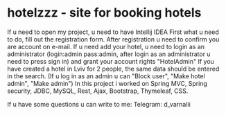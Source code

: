 # hotelzzz - site for booking hotels
If u need to open my project, u need to have Intellij IDEA
First what u need to do, fill out the registration form. After registration u need to confirm you are account on e-mail.
If u need add your hotel, u need to login as an administrator (login:admin pass:admin, after login as an administrator u need to press sign in) and grant your account rights "HotelAdmin"
If you have created a hotel in Lviv for 2 people, the same data should be entered in the search.
(If u log in as an admin u can "Block user", "Make hotel admin", "Make admin")
In this project i worked on Spring MVC, Spring security, JDBC, MySQL, Rest, Ajax, Bootstrap, Thymeleaf, CSS.

If u have some questions u can write to me: 
 Telegram: d_varnalii

